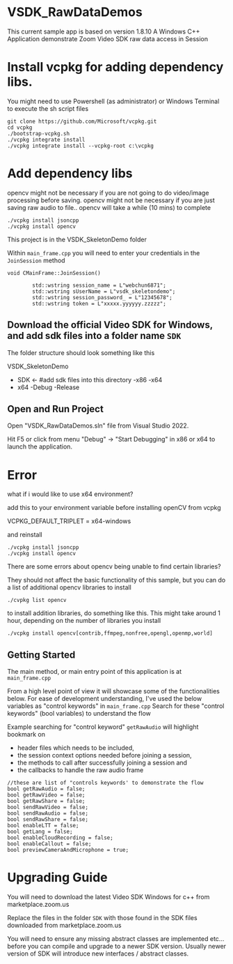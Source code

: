 # VSDK_RawDataDemos

This current sample app is based on version 1.8.10
A Windows C++ Application demonstrate Zoom Video SDK raw data access in Session

# Install vcpkg for adding dependency libs.
You might need to use Powershell (as administrator) or Windows Terminal to execute the sh script files
```
git clone https://github.com/Microsoft/vcpkg.git
cd vcpkg
./bootstrap-vcpkg.sh
./vcpkg integrate install 
./vcpkg integrate install --vcpkg-root c:\vcpkg
```

# Add dependency libs
opencv might not be necessary if you are not going to do video/image processing before saving.
opencv might not be necessary if you are just saving raw audio to file..
opencv will take a while (10 mins) to complete

```
./vcpkg install jsoncpp
./vcpkg install opencv 
```


This project is in the VSDK_SkeletonDemo folder

Within `main_frame.cpp` you will need to enter your credentials in the `JoinSession` method

```
void CMainFrame::JoinSession()

		std::wstring session_name = L"webchun6871";
		std::wstring sUserName = L"vsdk_skeletondemo";
		std::wstring session_password_ = L"12345678";
		std::wstring token = L"xxxxx.yyyyyy.zzzzz";
```


## Download the official Video SDK for Windows, and add sdk files into a folder name `SDK`

The folder structure should look something like this

VSDK_SkeletonDemo
- SDK    <- #add sdk files into this directory
	-x86
	-x64
- x64
	-Debug
	-Release


## Open and Run Project

Open "VSDK_RawDataDemos.sln" file from Visual Studio 2022.

Hit F5 or click from menu "Debug" -> "Start Debugging" in x86 or x64 to launch the application.




  # Error

  what if i would like to use x64 environment?

  add this to your environment variable before installing openCV from vcpkg

  VCPKG_DEFAULT_TRIPLET = x64-windows

  and reinstall

  ```
  ./vcpkg install jsoncpp
  ./vcpkg install opencv
  ```

  There are some errors about opencv being unable to find certain libraries?

  They should not affect the basic functionality of this sample, but you can do a list of additional opencv libraries to install
  ```
  ./cvpkg list opencv
  ```

  to install addition libraries, do something like this. This might take around 1 hour, depending on the number of libraries you install
  ```
  ./vcpkg install opencv[contrib,ffmpeg,nonfree,opengl,openmp,world]
  ```
## Getting Started

The main method, or main entry point of this application is at `main_frame.cpp`

From a high level point of view it will showcase some of the functionalities below.
For ease of development understanding, I've used the below variables as "control keywords" in `main_frame.cpp` Search for these "control keywords" (bool variables) to understand the flow

Example searching for "control keyword" `getRawAudio` will highlight bookmark on 
 - header files which needs to be included, 
 - the session context options needed before joining a session, 
 - the methods to call after successfully joining a session and 
 - the callbacks to handle the raw audio frame

```
//these are list of "controls keywords' to demonstrate the flow
bool getRawAudio = false;
bool getRawVideo = false;
bool getRawShare = false;
bool sendRawVideo = false;
bool sendRawAudio = false;
bool sendRawShare = false;
bool enableLTT = false;
bool getLang = false;
bool enableCloudRecording = false;
bool enableCallout = false;
bool previewCameraAndMicrophone = true;
```



# Upgrading Guide

You will need to download the latest Video SDK Windows for c++ from marketplace.zoom.us

Replace the files in the folder `SDK` with those found in the SDK files downloaded from marketplace.zoom.us

You will need to ensure any missing abstract classes are implemented etc... before you can compile and upgrade to a newer SDK version.
Usually newer version of SDK will introduce new interfaces / abstract classes.

